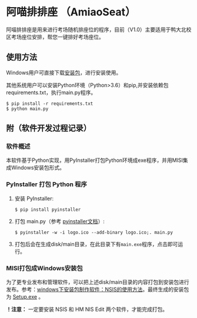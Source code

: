 # 阿喵排排座 （AmiaoSeat）
阿喵排排座是用来进行考场随机排座位的程序，目前（V1.0）主要适用于鸭大北校区考场座位安排，帮您一键排好考场座位。

## 使用方法
Windows用户可直接下载[安装包](Setup.exe)，进行安装使用。

其他系统用户可以安装Python环境（Python>3.6）和pip,并安装依赖包requirements.txt，执行main.py程序。
```
$ pip install -r requirements.txt
$ python main.py
```

## 附（软件开发过程记录）
### 软件概述
本软件基于Python实现，用PyInstaller打包Python环境成exe程序，并用MISI集成Windows安装包形式。
### PyInstaller 打包 Python 程序
1. 安装 PyInstaller:
    ```
    $ pip install pyinstaller
    ```
2. 打包 main.py（参考 [pyinstaller文档](https://pyinstaller.readthedocs.io/en/stable/usage.html)）: 
    ```
    $ pyinstaller -w -i logo.ico --add-binary logo.ico;. main.py
    ```
3. 打包后会在生成disk/main目录，在此目录下有`main.exe`程序，点击即可运行。

### MISI打包成Windows安装包
为了更专业发布和管理软件，可以把上述disk/main目录的内容打包到安装包进行发布。参考：[windows下安装包制作软件：NSIS的使用方法](https://blog.csdn.net/zhichaosong/article/details/106275151)。最终生成的安装包为 [Setup.exe](Setup.exe) 。

**！注意：** 一定要安装 NSIS 和 HM NIS Edit 两个软件，才能完成打包。





